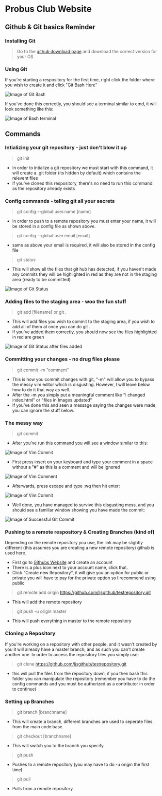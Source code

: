 # Probus Club Website
## Github & Git basics Reminder

### Installing Git
> Go to the [github download page](https://git-scm.com/downloads) and download the correct version for your OS

### Using Git 
If you're starting a respository for the first time, right click the folder where you wish to create it and click "Git Bash Here"

![Image of Git Bash](readmefiles/Screenshot_1.png "Example of Git Bash")

If you've done this correctly, you should see a terminal similar to cmd, it will look something like this:

![Image of Bash terminal](readmefiles/something.png "Git Terminal Example")

## Commands

### Intializing your git repository - just don't blow it up

> git init 

* In order to intialize a git repository we must start with this command, it will create a .git folder (its hidden by default) which contains the relevent files
* If you've cloned this respository, there's no need to run this command as the repository already exists

### Config commands - telling git all your secrets

> git config --global user.name [name]
    
* In order to push to a remote repository you must enter your name, it will be stored in a config file as shown above.

> git config --global user.email [email]

* same as above your email is required, it will also be stored in the config file

> git status

* This will show all the files that git hub has detected, if you haven't made any commits they will be highlighted in red as they are not in the staging area (ready to be committed)

![Image of Git Status](readmefiles/Screenshot_2.png "Example of Git Status")

### Adding files to the staging area - woo the fun stuff

> git add [filename] or git .

* This will add files you wish to commit to the staging area, if you wish to add all of them at once you can do git .
* If you've added them correctly, you should now see the files highlighted in red are green

![Image of Git Status after files added](readmefiles/Screenshot_3.png "Example of Git Status (files added)")

### Committing your changes - no drug files please

> git commit -m "comment"

* This is how you commit changes with git, "-m" will allow you to bypass the messy vim editor which is disgusting. However, I will leave below how to do it that way as well.
* After the -m you simply put a meaningful comment like "I changed index.html" or "files in Images updated"
* If you've done this and seen a message saying the changes were made, you can ignore the stuff below.

### The messy way

> git commit

* After you've run this command you will see a window similar to this:

![Image of Vim Commit](readmefiles/Screenshot_4.png "Vim Editor")

* First press insert on your keyboard and type your comment in a space without a "#" as this is a comment and will be ignored 

![Image of Vim Comment](readmefiles/Screenshot_5.png "Vim Comment")

* Afterwards, press escape and type :wq then hit enter:

![Image of Vim Commit](readmefiles/Screenshot_6.png "Vim Commit")

* Well done, you have managed to survive this disgusting mess, and you should see a familiar window showing you have made the commit:

![Image of Successful Git Commit](readmefiles/Screenshot_7.png "Commit Window")

### Pushing to a remote respository & Creating Branches (kind of)

Depending on the remote repository you use, the link may be slightly different (this assumes you are creating a new remote repository) github is used here.

* First go to [Githubs Website](https://github.com "Githubs Home Page") and create an account
* There is a plus icon next to your account name, click that.
* Click "Create new Repository", it will give you an option for public or private you will have to pay for the private option so I recommend using public

> git remote add origin https://github.com/ljsgithub/testrepository.git

* This will add the remote repository

> git push -u origin master

* This will push everything in master to the remote repository 

### Cloning a Repository

If you're working on a repository with other people, and it wasn't created by you it will already have a master branch, and as such you can't create another one. In order to access the repository files you simply use:

> git clone https://github.com/ljsgithub/testrepository.git

* this will pull the files from the repository down, if you then bash this folder you can manipulate the repository (remember you have to do the config commands and you must be authorized as a contributor in order to continue)

### Setting up Branches

> git branch [branchname]

* This will create a branch, different branches are used to seperate files from the main code base.

> git checkout [branchname]

* This will switch you to the branch you specify 

> git push 

* Pushes to a remote repository (you may have to do -u origin the first time)

> git pull
* Pulls from a remote repository
